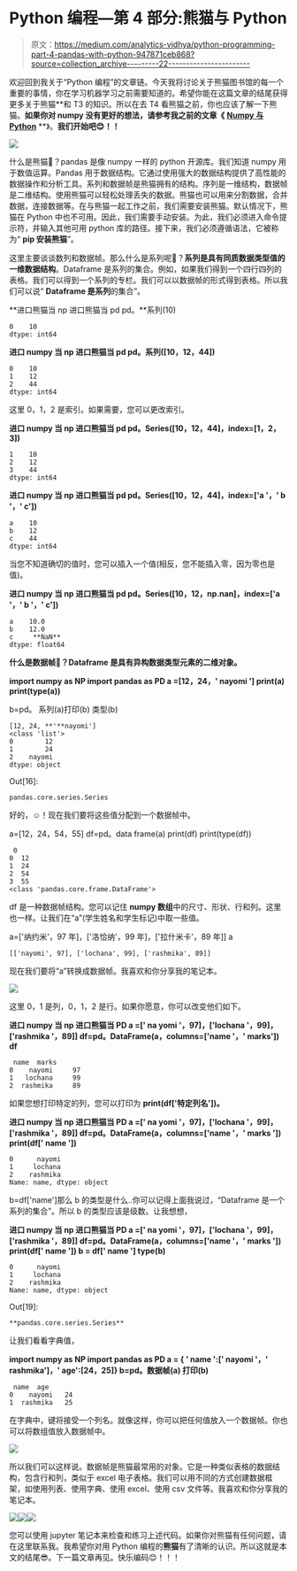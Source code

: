 # Python 编程—第 4 部分:熊猫与 Python

> 原文：<https://medium.com/analytics-vidhya/python-programming-part-4-pandas-with-python-947871ceb868?source=collection_archive---------22----------------------->

欢迎回到我关于“Python 编程”的文章链。今天我将讨论关于熊猫图书馆的每一个重要的事情，你在学习机器学习之前需要知道的。希望你能在这篇文章的结尾获得更多关于熊猫**和 T3 的知识。所以在去 T4 看熊猫之前，你也应该了解一下熊猫。**如果你对 numpy 没有更好的想法，请参考我之前的文章《** [**Numpy 与 Python**](/analytics-vidhya/python-programming-part-2-numpy-with-python-790d9e10bfff) **》。**我们开始吧😊！！**

![](img/e83fd8df934251affb9e947083116e83.png)

什么是熊猫🤔？pandas 是像 numpy 一样的 python 开源库。我们知道 numpy 用于数值运算。Pandas 用于数据结构。它通过使用强大的数据结构提供了高性能的数据操作和分析工具。系列和数据帧是熊猫拥有的结构。序列是一维结构，数据帧是二维结构。使用熊猫可以轻松处理丢失的数据。熊猫也可以用来分割数据，合并数据，连接数据等。在与熊猫一起工作之前，我们需要安装熊猫。默认情况下，熊猫在 Python 中也不可用。因此，我们需要手动安装。为此，我们必须进入命令提示符，并输入其他可用 python 库的路径。接下来，我们必须遵循语法，它被称为“ **pip 安装熊猫**”。

这里主要谈谈数列和数据帧。那么什么是系列呢🤔？**系列是具有同质数据类型值的一维数据结构**。Dataframe 是系列的集合。例如，如果我们得到一个四行四列的表格。我们可以得到一个系列的专栏。我们可以以数据帧的形式得到表格。所以我们可以说“ **Dataframe 是系列**的集合”。

**进口熊猫当 np
进口熊猫当 pd
pd。**系列(10)

```
0    10
dtype: int64
```

**进口 numpy 当 np
进口熊猫当 pd
pd。系列([10，12，44])**

```
0    10
1    12
2    44
dtype: int64
```

这里 0，1，2 是索引。如果需要，您可以更改索引。

**进口 numpy 当 np
进口熊猫当 pd
pd。Series([10，12，44]，index=[1，2，3])**

```
1    10
2    12
3    44
dtype: int64
```

**进口 numpy 当 np
进口熊猫当 pd
pd。Series([10，12，44]，index=['a '，' b '，' c'])**

```
a    10
b    12
c    44
dtype: int64
```

当您不知道确切的值时，您可以插入一个值(相反，您不能插入零，因为零也是值)。

**进口 numpy 当 np
进口熊猫当 pd
pd。Series([10，12，np.nan]，index=['a '，' b '，' c'])**

```
a    10.0
b    12.0
c     **NaN**
dtype: float64
```

**什么是数据帧🤔？Dataframe 是具有异构数据类型元素的二维对象。**

**import numpy as NP
import pandas as PD
a =[12，24，' nayomi ']
print(a)
print(type(a))**

b=pd。
系列(a)打印(b)
类型(b)

```
[12, 24, **'**nayomi']
<class 'list'>
0        12
1        24
2    nayomi
dtype: object
```

Out[16]:

```
pandas.core.series.Series
```

好的，☺！现在我们要将这些值分配到一个数据帧中。

a=[12，24，54，55]
df=pd。data frame(a)
print(df)
print(type(df))

```
 0
0  12
1  24
2  54
3  55
<class 'pandas.core.frame.DataFrame'>
```

df 是一种数据帧结构。您可以记住 **numpy 数组**中的尺寸、形状、行和列。这里也一样。让我们在“a”(学生姓名和学生标记)中取一些值。

a=['纳约米'，97 年]，['洛恰纳'，99 年]，['拉什米卡'，89 年]]
a

```
[['nayomi', 97], ['lochana', 99], ['rashmika', 89]]
```

现在我们要将“a”转换成数据帧。我喜欢和你分享我的笔记本。

![](img/78ea880559f2e747f6fae334931c3780.png)

这里 0，1 是列，0，1，2 是行。如果你愿意，你可以改变他们如下。

**进口 numpy 当 np
进口熊猫当 PD
a =[' na yomi '，97]，['lochana '，99]，['rashmika '，89]]
df=pd。DataFrame(a，columns=['name '，' marks'])
df**

```
 name  marks
0    nayomi     97
1   lochana     99
2  rashmika     89
```

如果您想打印特定的列，您可以打印为 **print(df['特定列名'])。**

**进口 numpy 当 np
进口熊猫当 PD
a =[' na yomi '，97]，['lochana '，99]，['rashmika '，89]]
df=pd。DataFrame(a，columns=['name '，' marks '])
print(df[' name '])**

```
0      nayomi
1     lochana
2    rashmika
Name: name, dtype: object
```

b=df['name']那么 b 的类型是什么..你可以记得上面我说过，“Dataframe 是一个系列的集合”。所以 b 的类型应该是级数。让我想想，

**进口 numpy 当 np
进口熊猫当 PD
a =[' na yomi '，97]，['lochana '，99]，['rashmika '，89]]
df=pd。DataFrame(a，columns=['name '，' marks '])
print(df[' name '])
b = df[' name ']
type(b)**

```
0      nayomi
1     lochana
2    rashmika
Name: name, dtype: object
```

Out[19]:

```
**pandas.core.series.Series**
```

让我们看看字典值，

**import numpy as NP
import pandas as PD
a = { ' name ':[' nayomi '，' rashmika']，' age':[24，25]}
b=pd。数据帧(a)
打印(b)**

```
 name  age
0    nayomi   24
1  rashmika   25
```

在字典中，键将接受一个列名。就像这样，你可以把任何值放入一个数据帧。你也可以将数组值放入数据帧中。

![](img/65ad4ad1c6a0a231d0895a02ddccb6a8.png)

所以我们可以这样说。数据帧是熊猫最常用的对象。它是一种类似表格的数据结构，包含行和列，类似于 excel 电子表格。我们可以用不同的方式创建数据框架，如使用列表、使用字典、使用 excel、使用 csv 文件等。我喜欢和你分享我的笔记本。

![](img/7059d2e7f2d2fa8bc067604a7e66876f.png)![](img/6e0fdb606468d1787ecd39787de5af50.png)![](img/45a9459c46de018dad055716e6b1cc87.png)

您可以使用 jupyter 笔记本来检查和练习上述代码。如果你对熊猫有任何问题，请在这里联系我。我希望你对用 Python 编程的**熊猫**有了清晰的认识。所以这就是本文的结尾😎。下一篇文章再见。快乐编码😊！！！